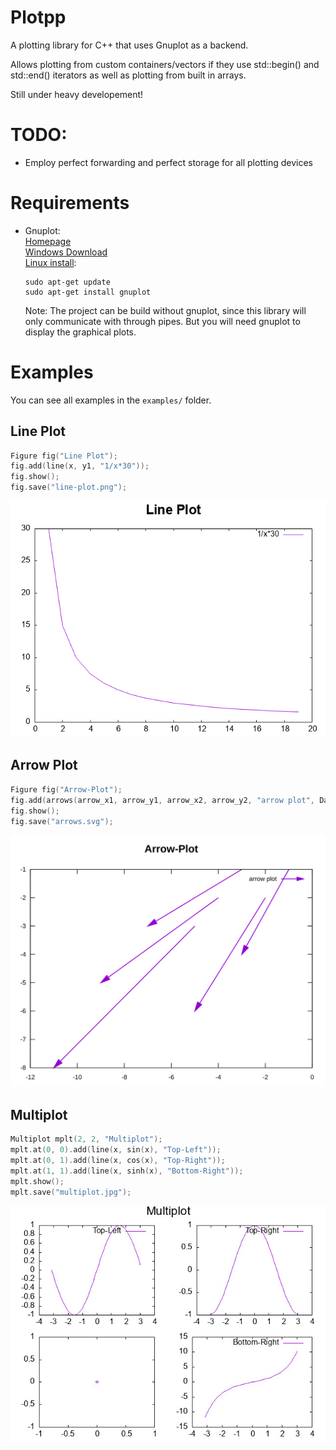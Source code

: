 Plotpp
======

A plotting library for C++ that uses Gnuplot as a backend.

Allows plotting from custom containers/vectors if they use std::begin() and std::end() iterators as well as plotting from built in arrays.

Still under heavy developement!

TODO:
=====
* Employ perfect forwarding and perfect storage for all plotting devices

Requirements
============
- Gnuplot:  
	[Homepage](http://gnuplot.info/index.html)  
	[Windows Download](https://sourceforge.net/projects/gnuplot/files/gnuplot/)  
	[Linux install](https://riptutorial.com/gnuplot/example/11275/installation-or-setup):
	```
	sudo apt-get update
	sudo apt-get install gnuplot
	```
	Note: The project can be build without gnuplot,
	since this library will only communicate with through pipes. 
	But you will need gnuplot to display the graphical plots.
	
Examples
========

You can see all examples in the `examples/` folder.

Line Plot
---------

```C++
Figure fig("Line Plot");
fig.add(line(x, y1, "1/x*30"));
fig.show();
fig.save("line-plot.png");
```
![Image of a line plot](images/line-plot.png)

Arrow Plot
----------

```C++
Figure fig("Arrow-Plot");
fig.add(arrows(arrow_x1, arrow_y1, arrow_x2, arrow_y2, "arrow plot", DataRelation::relative));
fig.show();
fig.save("arrows.svg");
```

![Image of an arrow plot](images/arrows.svg)

Multiplot
---------

```C++
Multiplot mplt(2, 2, "Multiplot");
mplt.at(0, 0).add(line(x, sin(x), "Top-Left"));
mplt.at(0, 1).add(line(x, cos(x), "Top-Right"));
mplt.at(1, 1).add(line(x, sinh(x), "Bottom-Right"));
mplt.show();
mplt.save("multiplot.jpg");
```

![Multiplot Image](images/multiplot.jpg)